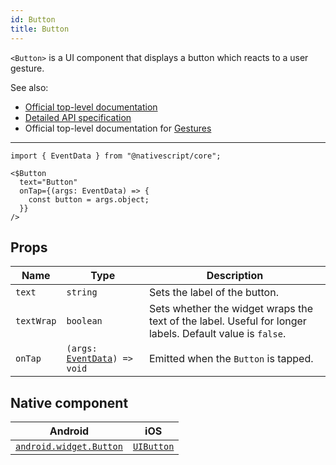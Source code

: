 ```yaml
---
id: Button
title: Button
---
```

<!-- contributors: [shirakaba, MisterBrownRSA, rigor789, eddyverbruggen, ikoevska] -->

`<Button>` is a UI component that displays a button which reacts to a user gesture.

See also:

* [Official top-level documentation](https://docs.nativescript.org/ui/components/activity-indicator)
* [Detailed API specification](https://docs.nativescript.org/api-reference/classes/_ui_button_.button)
* Official top-level documentation for [Gestures](https://docs.nativescript.org/ui/gestures)

---

```tsx
import { EventData } from "@nativescript/core";

<$Button
  text="Button"
  onTap={(args: EventData) => {
    const button = args.object;
  }}
/>
```

<!-- [> screenshots for=Button <] -->

## Props

| Name | Type | Description |
|------|------|-------------|
| `text` | `string` | Sets the label of the button.
| `textWrap` | `boolean` | Sets whether the widget wraps the text of the label. Useful for longer labels. Default value is `false`.
| `onTap` | `(args: `[`EventData`](https://docs.nativescript.org/api-reference/interfaces/__nativescript_core_.eventdata)`) => void` | Emitted when the `Button` is tapped.

## Native component

| Android | iOS |
|---------|-----|
| [`android.widget.Button`](https://developer.android.com/reference/android/widget/Button.html) | [`UIButton`](https://developer.apple.com/documentation/uikit/uibutton)
